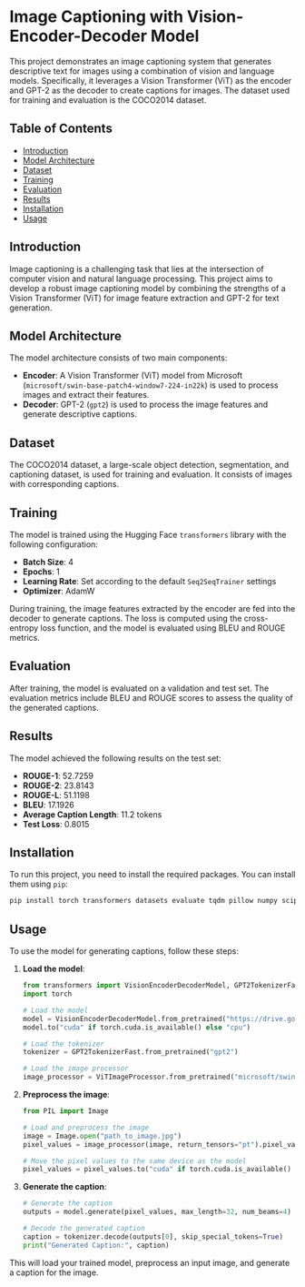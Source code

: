 # Image Captioning with Vision-Encoder-Decoder Model

This project demonstrates an image captioning system that generates descriptive text for images using a combination of vision and language models. Specifically, it leverages a Vision Transformer (ViT) as the encoder and GPT-2 as the decoder to create captions for images. The dataset used for training and evaluation is the COCO2014 dataset.

## Table of Contents

- [Introduction](#introduction)
- [Model Architecture](#model-architecture)
- [Dataset](#dataset)
- [Training](#training)
- [Evaluation](#evaluation)
- [Results](#results)
- [Installation](#installation)
- [Usage](#usage)

## Introduction

Image captioning is a challenging task that lies at the intersection of computer vision and natural language processing. This project aims to develop a robust image captioning model by combining the strengths of a Vision Transformer (ViT) for image feature extraction and GPT-2 for text generation.

## Model Architecture

The model architecture consists of two main components:

- **Encoder**: A Vision Transformer (ViT) model from Microsoft (`microsoft/swin-base-patch4-window7-224-in22k`) is used to process images and extract their features.
- **Decoder**: GPT-2 (`gpt2`) is used to process the image features and generate descriptive captions.

## Dataset

The COCO2014 dataset, a large-scale object detection, segmentation, and captioning dataset, is used for training and evaluation. It consists of images with corresponding captions.

## Training

The model is trained using the Hugging Face `transformers` library with the following configuration:

- **Batch Size**: 4
- **Epochs**: 1
- **Learning Rate**: Set according to the default `Seq2SeqTrainer` settings
- **Optimizer**: AdamW

During training, the image features extracted by the encoder are fed into the decoder to generate captions. The loss is computed using the cross-entropy loss function, and the model is evaluated using BLEU and ROUGE metrics.

## Evaluation

After training, the model is evaluated on a validation and test set. The evaluation metrics include BLEU and ROUGE scores to assess the quality of the generated captions.

## Results

The model achieved the following results on the test set:

- **ROUGE-1**: 52.7259
- **ROUGE-2**: 23.8143
- **ROUGE-L**: 51.1198
- **BLEU**: 17.1926
- **Average Caption Length**: 11.2 tokens
- **Test Loss**: 0.8015

## Installation

To run this project, you need to install the required packages. You can install them using `pip`:

```bash
pip install torch transformers datasets evaluate tqdm pillow numpy scipy
```


## Usage

To use the model for generating captions, follow these steps:

1. **Load the model**:

    ```python
    from transformers import VisionEncoderDecoderModel, GPT2TokenizerFast, ViTImageProcessor
    import torch

    # Load the model
    model = VisionEncoderDecoderModel.from_pretrained("https://drive.google.com/drive/folders/18Kv49GFPfZVYVdV5jPvRHmqLmBqGjsbp?usp=share_link")
    model.to("cuda" if torch.cuda.is_available() else "cpu")

    # Load the tokenizer
    tokenizer = GPT2TokenizerFast.from_pretrained("gpt2")

    # Load the image processor
    image_processor = ViTImageProcessor.from_pretrained("microsoft/swin-base-patch4-window7-224-in22k")
    ```

2. **Preprocess the image**:

    ```python
    from PIL import Image

    # Load and preprocess the image
    image = Image.open("path_to_image.jpg")
    pixel_values = image_processor(image, return_tensors="pt").pixel_values

    # Move the pixel values to the same device as the model
    pixel_values = pixel_values.to("cuda" if torch.cuda.is_available() else "cpu")
    ```

3. **Generate the caption**:

    ```python
    # Generate the caption
    outputs = model.generate(pixel_values, max_length=32, num_beams=4)
    
    # Decode the generated caption
    caption = tokenizer.decode(outputs[0], skip_special_tokens=True)
    print("Generated Caption:", caption)
    ```

This will load your trained model, preprocess an input image, and generate a caption for the image.
